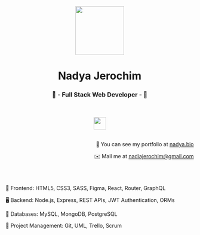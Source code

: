 <body>
  <div class="header">
    <div class="text" align="center">
      <img src="https://github.com/ny4ndya/ny4ndya/blob/main/pic.png" width="130px">
      <h1>Nadya Jerochim</h1>
      <h3>💎 - Full Stack Web Developer - 💎</h3>
      <br></br>
      <a href="https://www.linkedin.com/in/nadiajerochim/"><img src="https://img.shields.io/badge/LinkedIn-0077B5?style=for-the-badge&logo=linkedin&logoColor=white" height="33px"/></a>
      <br></br>
      <p align="right">💼  You can see my portfolio at <a href="https://nadya.bio/">nadya.bio</a>
      <p align="right">✉️  Mail me at <a href="mailto:nadiajerochim@gmail.com">nadiajerochim@gmail.com</a></p>
      <br></br>
      <p align="left">📱 Frontend: HTML5, CSS3, SASS, Figma, React, Router, GraphQL</p>
      <p align="left">🖥️ Backend: Node.js, Express, REST APIs, JWT Authentication, ORMs</p>
      <p align="left">💾 Databases: MySQL, MongoDB, PostgreSQL</p>
      <p align="left">👥 Project Management: Git, UML, Trello, Scrum</p>
    </div>
</body>
